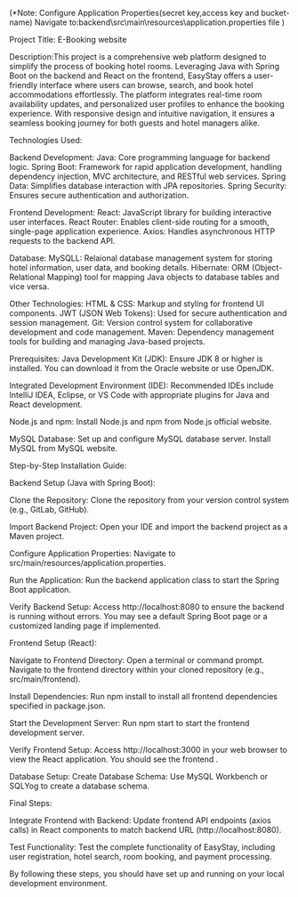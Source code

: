 (*Note: Configure Application Properties(secret key,access key and bucket-name) Navigate to:backend\src\main\resources\application.properties file )


Project Title: E-Booking website

Description:This project is a comprehensive web platform designed to simplify the process of booking hotel rooms. Leveraging Java with Spring Boot on the backend and React on the frontend, EasyStay offers a user-friendly interface where users can browse, search, and book hotel accommodations effortlessly. The platform integrates real-time room availability updates, and personalized user profiles to enhance the booking experience. With responsive design and intuitive navigation, it ensures a seamless booking journey for both guests and hotel managers alike.

Technologies Used:

Backend Development:
Java: Core programming language for backend logic.
Spring Boot: Framework for rapid application development, handling dependency injection, MVC architecture, and RESTful web services.
Spring Data: Simplifies database interaction with JPA repositories.
Spring Security: Ensures secure authentication and authorization.

Frontend Development:
React: JavaScript library for building interactive user interfaces.
React Router: Enables client-side routing for a smooth, single-page application experience.
Axios: Handles asynchronous HTTP requests to the backend API.

Database:
MySQLL: Relaional database management system for storing hotel information, user data, and booking details.
Hibernate: ORM (Object-Relational Mapping) tool for mapping Java objects to database tables and vice versa.

Other Technologies:
HTML & CSS: Markup and styling for frontend UI components.
JWT (JSON Web Tokens): Used for secure authentication and session management.
Git: Version control system for collaborative development and code management.
Maven: Dependency management tools for building and managing Java-based projects.

Prerequisites:
Java Development Kit (JDK):
Ensure JDK 8 or higher is installed. You can download it from the Oracle website or use OpenJDK.

Integrated Development Environment (IDE):
Recommended IDEs include IntelliJ IDEA, Eclipse, or VS Code with appropriate plugins for Java and React development.

Node.js and npm:
Install Node.js and npm from Node.js official website.

MySQL Database:
Set up and configure MySQL database server. Install MySQL from MySQL website.

Step-by-Step Installation Guide:

Backend Setup (Java with Spring Boot):

Clone the Repository:
Clone the repository from your version control system (e.g., GitLab, GitHub).

Import Backend Project:
Open your IDE and import the backend project as a Maven project.

Configure Application Properties:
Navigate to src/main/resources/application.properties.

Run the Application:
Run the backend application class to start the Spring Boot application.

Verify Backend Setup:
Access http://localhost:8080 to ensure the backend is running without errors. You may see a default Spring Boot page or a customized landing page if implemented.

Frontend Setup (React):

Navigate to Frontend Directory:
Open a terminal or command prompt.
Navigate to the frontend directory within your cloned repository (e.g., src/main/frontend).

Install Dependencies:
Run npm install to install all frontend dependencies specified in package.json.

Start the Development Server:
Run npm start to start the frontend development server.

Verify Frontend Setup:
Access http://localhost:3000 in your web browser to view the React application. You should see the frontend .

Database Setup:
Create Database Schema:
Use MySQL Workbench or SQLYog to create a database schema.

Final Steps:

Integrate Frontend with Backend:
Update frontend API endpoints (axios calls) in React components to match backend URL (http://localhost:8080).

Test Functionality:
Test the complete functionality of EasyStay, including user registration, hotel search, room booking, and payment processing.

By following these steps, you should have set up and running on your local development environment.
